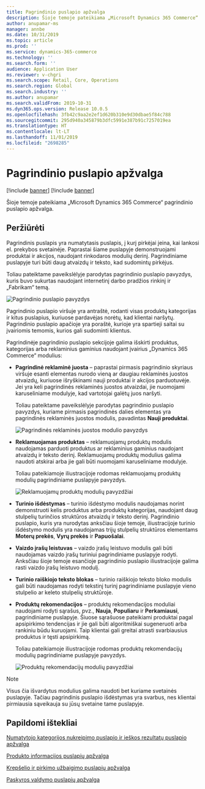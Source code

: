 ```yaml
---
title: Pagrindinio puslapio apžvalga
description: Šioje temoje pateikiama „Microsoft Dynamics 365 Commerce“ pagrindinio puslapio apžvalga.
author: anupamar-ms
manager: annbe
ms.date: 10/31/2019
ms.topic: article
ms.prod: ''
ms.service: dynamics-365-commerce
ms.technology: ''
ms.search.form: ''
audience: Application User
ms.reviewer: v-chgri
ms.search.scope: Retail, Core, Operations
ms.search.region: Global
ms.search.industry: ''
ms.author: anupamar
ms.search.validFrom: 2019-10-31
ms.dyn365.ops.version: Release 10.0.5
ms.openlocfilehash: 3fb42c9aa2e2ef1d620b310e9d30dbae5f84c788
ms.sourcegitcommit: 295d940a345879b3dfc5991e387b91c7257019ea
ms.translationtype: HT
ms.contentlocale: lt-LT
ms.lasthandoff: 11/01/2019
ms.locfileid: "2698285"
---
```

# <a name="overview-of-the-home-page"></a>Pagrindinio puslapio apžvalga

[!include [banner](includes/preview-banner.md)]
[!include [banner](includes/banner.md)]

Šioje temoje pateikiama „Microsoft Dynamics 365 Commerce“ pagrindinio puslapio apžvalga.

## <a name="overview"></a>Peržiūrėti

Pagrindinis puslapis yra numatytasis puslapis, į kurį pirkėjai įeina, kai lankosi el. prekybos svetainėje. Paprastai šiame puslapyje demonstruojami produktai ir akcijos, naudojant rinkodaros modulių derinį. Pagrindiniame puslapyje turi būti daug atvaizdų ir teksto, kad sudomintų pirkėjus.

Toliau pateiktame paveikslėlyje parodytas pagrindinio puslapio pavyzdys, kuris buvo sukurtas naudojant internetinį darbo pradžios rinkinį ir „Fabrikam“ temą.

![Pagrindinio puslapio pavyzdys](./media/Homepage2.PNG)

Pagrindinio puslapio viršuje yra antraštė, rodanti visas produktų kategorijas ir kitus puslapius, kuriuose pardavėjas norėtų, kad klientai naršytų. Pagrindinio puslapio apačioje yra poraštė, kurioje yra spartieji saitai su įvairiomis temomis, kurios gali sudominti klientus.

Pagrindinėje pagrindinio puslapio sekcijoje galima išskirti produktus, kategorijas arba reklaminius gaminius naudojant įvairius „Dynamics 365 Commerce“ modulius:

- **Pagrindinė reklaminė juosta** – paprastai pirmasis pagrindinio skyriaus viršuje esanti elementas nurodo vieną ar daugiau reklaminės juostos atvaizdų, kuriuose išryškinami nauji produktai ir akcijos parduotuvėje. Jei yra keli pagrindinės reklaminės juostos atvaizdai, jie nuomojami karuseliniame modulyje, kad vartotojai galėtų juos naršyti.

    Toliau pateiktame paveikslėlyje parodytas pagrindinio puslapio pavyzdys, kuriame pirmasis pagrindinės dalies elementas yra pagrindinės reklaminės juostos modulis, pavadintas **Nauji produktai**.

    ![Pagrindinės reklaminės juostos modulio pavyzdys](./media/Hero.PNG)

- **Reklamuojamas produktas** – reklamuojamų produktų modulis naudojamas parduoti produktus ar reklaminius gaminius naudojant atvaizdų ir teksto derinį. Reklamuojamų produktų modulius galima naudoti atskirai arba jie gali būti nuomojami karuseliniame modulyje.

    Toliau pateikiamoje iliustracijoje rodomas reklamuojamų produktų modulių pagrindiniame puslapyje pavyzdys.

    ![Reklamuojamų produktų modulių pavyzdžiai](./media/Feature.PNG)

- **Turinio išdėstymas** – turinio išdėstymo modulis naudojamas norint demonstruoti kelis produktus arba produktų kategorijas, naudojant daug stulpelių turinčios struktūros atvaizdų ir teksto derinį. Pagrindinio puslapio, kuris yra nurodytas anksčiau šioje temoje, iliustracijoje turinio išdėstymo modulis yra naudojamas trijų stulpelių struktūros elementams **Moterų prekės**, **Vyrų prekės** ir **Papuošalai**.
- **Vaizdo įrašų leistuvas** – vaizdo įrašų leistuvo modulis gali būti naudojamas vaizdo įrašų turiniui pagrindiniame puslapyje rodyti. Anksčiau šioje temoje esančioje pagrindinio puslapio iliustracijoje galima rasti vaizdo įrašų leistuvo modulį.
- **Turinio raiškiojo teksto blokas** – turinio raiškiojo teksto bloko modulis gali būti naudojamas rodyti tekstinį turinį pagrindiniame puslapyje vieno stulpelio ar keleto stulpelių struktūroje.
- **Produktų rekomendacijos** – produktų rekomendacijos moduliai naudojami rodyti sąrašus, pvz., **Nauja**, **Populiaru** ir **Perkamiausi**, pagrindiniame puslapyje. Šiuose sąrašuose pateikiami produktai pagal apsipirkimo tendencijas ir jie gali būti algoritmiškai sugeneruoti arba rankiniu būdu kuruojami. Taip klientai gali greitai atrasti svarbiausius produktus ir tęsti apsipirkimą.

    Toliau pateikiamoje iliustracijoje rodomas produktų rekomendacijų modulių pagrindiniame puslapyje pavyzdys.

    ![Produktų rekomendacijų modulių pavyzdžiai](./media/Recommendations.PNG)

> [!NOTE]
> Visus čia išvardytus modulius galima naudoti bet kuriame svetainės puslapyje. Tačiau pagrindinis puslapio išdėstymas yra svarbus, nes klientai pirmiausia sąveikauja su jūsų svetaine tame puslapyje.

## <a name="additional-resources"></a>Papildomi ištekliai

[Numatytojo kategorijos nukreipimo puslapio ir ieškos rezultatų puslapio apžvalga](category-search-page-overview.md)

[Produkto informacijos puslapių apžvalga](quick-tour-pdp.md)

[Krepšelio ir pirkimo užbaigimo puslapių apžvalga](quick-tour-cart-checkout.md)

[Paskyros valdymo puslapių apžvalga](quick-tour-account-management.md)
